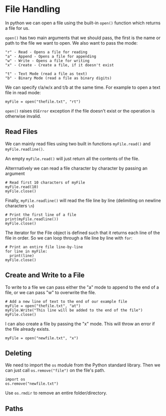 # File Handling

In python we can open a file using the built-in `open()` function which returns a file for us. 

`open()` has two main arguments that we should pass, the first is the name or path to the file we want to open. We also want to pass the mode:

    "r" - Read - Opens a file for reading
    "a" - Append - Opens a file for appending
    "w" - Write - Opens a file for writing
    "x" - Create - Create a file, if it doesn't exist

    "t" - Text Mode (read a file as text)
    "b" - Binary Mode (read a file as binary digits)

We can specify r/a/w/x and t/b at the same time. For example to open a text file in read mode:

    myFile = open("thefile.txt", "rt")

`open()` raises `OSError` exception if the file doesn't exist or the operation is otherwise invalid.

## Read Files

We can mainly read files using two built in functions `myFile.read()` and `myFile.readline()`.

An empty `myFile.read()` will just return all the contents of the file.

Alterrnatively we can read a file character by character by passing an argument

    # Read first 10 characters of myFile
    myFile.read(10)
    myFile.close()

Finally, `myFile.readline()` will read the file line by line (delimiting on newline characters `\n`)

    # Print the first line of a file
    print(myFile.readline())
    myFile.close()

The iterator for the File object is defined such that it returns each line of the file in order. So we can loop through a file line by line with `for`:

    # Print an entire file line-by-line
    for line in myFile:
      print(line)
    myFile.close()

## Create and Write to a File

To write to a file we can pass either the "a" mode to append to the end of a file, or we can pass "w" to overwrite the file.

    # Add a new line of text to the end of our example file
    myFile = open("thefile.txt", "at")
    myFile.Write("This line will be added to the end of the file")
    myFile.close()

I can also create a file by passing the "x" mode. This will throw an error if the file already exists.

    myFile = open("newfile.txt", "x")

## Deleting

We need to import the `os` module from the Python standard library. Then we can just call `os.remove("file")` on the file's path.

    import os
    os.remove("newfile.txt")

Use `os.rmdir` to remove an entire folder/directory.

## Paths